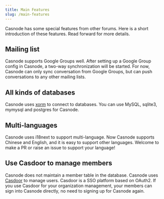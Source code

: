 ```yaml
---
title: Main Features
slug: /main-features
---
```


Casnode has some special features from other forums. Here is a short introduction of these features. Read forward for more details.

## Mailing list

Casnode supports Google Groups well. After setting up a Google Group config in Casnode, a two-way synchronization will be started. For now, Casnode can only sync conversation from Google Groups, but can push conversations to any other mailing lists.

## All kinds of databases

Casnode uses [xorm](https://github.com/go-xorm/xorm) to connect to databases. You can use MySQL, sqlite3, mymysql and postgres for Casnode.

## Multi-languages

Casnode uses i18next to support multi-language. Now Casnode supports Chinese and English, and it is easy to support other languages. Welcome to make a PR or raise an issue to support your language!

## Use Casdoor to manage members

Casnode does not maintain a member table in the database. Casnode uses [Casdoor](https://github.com/casbin/casdoor) to manage users. Casdoor is a SSO platform based on OAuth2. If you use Casdoor for your organization management, your members can sign into Casnode directly, no need to signing up for Casnode again.
